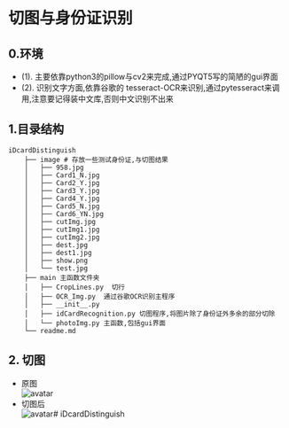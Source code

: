 # 切图与身份证识别
## 0.环境
* (1). 主要依靠python3的pillow与cv2来完成,通过PYQT5写的简陋的gui界面
* (2). 识别文字方面,依靠谷歌的 tesseract-OCR来识别,通过pytesseract来调用,注意要记得装中文库,否则中文识别不出来

## 1.目录结构
```
iDcardDistinguish
    ├── image # 存放一些测试身份证,与切图结果
    │   ├── 958.jpg
    │   ├── Card1_N.jpg
    │   ├── Card2_Y.jpg
    │   ├── Card3_Y.jpg
    │   ├── Card4_Y.jpg
    │   ├── Card5_N.jpg
    │   ├── Card6_YN.jpg
    │   ├── cutImg.jpg
    │   ├── cutImg1.jpg
    │   ├── cutImg2.jpg
    │   ├── dest.jpg
    │   ├── dest1.jpg
    │   ├── show.png
    │   └── test.jpg
    ├── main 主函数文件夹
    │   ├── CropLines.py  切行
    │   ├── OCR_Img.py  通过谷歌OCR识别主程序
    │   ├── __init__.py
    │   ├── idCardRecognition.py 切图程序,将图片除了身份证外多余的部分切除
    │   └── photoImg.py 主函数,包括gui界面
    └── readme.md
```
## 2. 切图
* 原图\
![avatar](..image/Card6_YN.png)
* 切图后\
![avatar](..image/dest.png)# iDcardDistinguish
